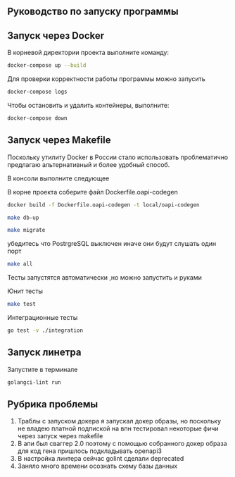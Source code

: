 ## Руководство по запуску программы
## Запуск через Docker
В корневой директории проекта выполните команду:
```bash
docker-compose up --build
```
Для проверки корректности работы программы можно запусить
```bash
docker-compose logs
```
Чтобы остановить и удалить контейнеры, выполните:
```bash
docker-compose down
```
## Запуск через Makefile

Поскольку утилиту Docker в России стало использовать проблематично предлагаю альтернативный и более удобный способ. 

В консоли выполните следующее


В корне проекта соберите файл Dockerfile.oapi-codegen
```bash
docker build -f Dockerfile.oapi-codegen -t local/oapi-codegen 
```
```bash
make db-up
```


```bash
make migrate
```
убедитесь что PostrgreSQL выключен иначе они будут слушать один порт

```bash
make all
```

Тесты запустятся автоматически ,но можно запустить и руками 

Юнит тесты 
```bash
make test
```
Интеграционные тесты
```bash
go test -v ./integration
```

## Запуск линетра
Запустите в терминале
```bash
golangci-lint run
```
## Рубрика проблемы
1. Траблы с запуском докера я запускал докер образы, но поскольку не владею платной подпиской на впн тестировал некоторые фичи через запуск через makefile
2. В апи был сваггер 2.0 поэтому с помощью собранного докер образа для код гена пришлось подкладывать openapi3
3. В настройка линтера сейчас golint сделали deprecated
4. Заняло много времени осознать схему базы данных
